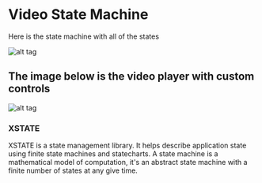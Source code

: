 # Video State Machine

Here is the state machine with all of the states

 ![alt tag](https://user-images.githubusercontent.com/44596360/101228697-ab5a3a00-3651-11eb-948f-f3e1be86fac4.png)
 
 ## The image below is the video player with custom controls
 ![alt tag](https://user-images.githubusercontent.com/44596360/101260936-3259f180-36e8-11eb-8ffe-9134feee28ee.png)
 
### XSTATE
XSTATE is a state management library. It helps describe application state using finite state machines and statecharts. A state machine is a mathematical model of computation, it's an abstract state machine with a finite number of states at any give time.

